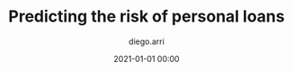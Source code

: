 ---
title: "Predicting the risk of personal loans"
layout: post
date: 2021-01-01 00:00
tag: jekyll
image: https://sergiokopplin.github.io/indigo/assets/images/jekyll-logo-light-solid.png
headerImage: true
projects: true
hidden: false # don't count this post in blog pagination
category: project
author: diego.arri
externalLink: false
link: false
description: "
Led the end-to-end development of a model that predicts the risk of personal loans and approves/blocks them in real time, proposing 
innovative modeling methods.
"
---